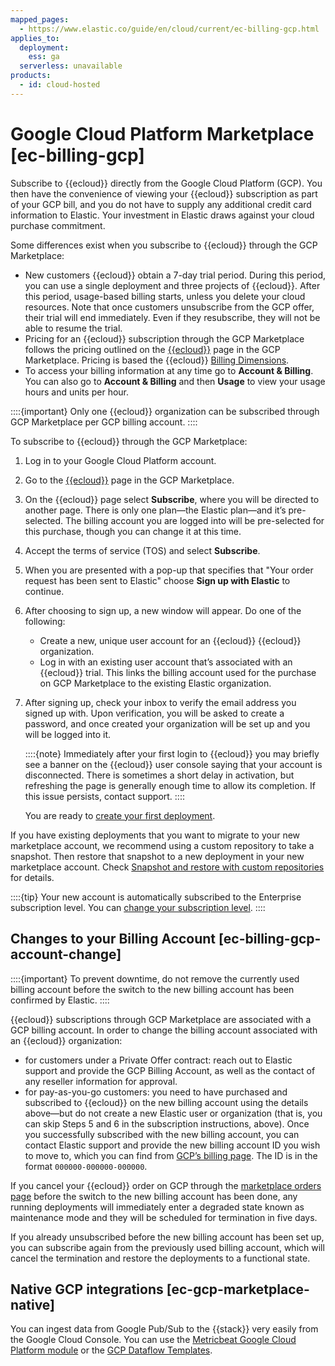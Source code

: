```yaml
---
mapped_pages:
  - https://www.elastic.co/guide/en/cloud/current/ec-billing-gcp.html
applies_to:
  deployment:
    ess: ga
  serverless: unavailable
products:
  - id: cloud-hosted
---
```


# Google Cloud Platform Marketplace [ec-billing-gcp]

Subscribe to {{ecloud}} directly from the Google Cloud Platform (GCP). You then have the convenience of viewing your {{ecloud}} subscription as part of your GCP bill, and you do not have to supply any additional credit card information to Elastic. Your investment in Elastic draws against your cloud purchase commitment.

Some differences exist when you subscribe to {{ecloud}} through the GCP Marketplace:

* New customers {{ecloud}} obtain a 7-day trial period. During this period, you can use a single deployment and three projects of {{ecloud}}. After this period, usage-based billing starts, unless you delete your cloud resources. Note that once customers unsubscribe from the GCP offer, their trial will end immediately. Even if they resubscribe, they will not be able to resume the trial.
* Pricing for an {{ecloud}} subscription through the GCP Marketplace follows the pricing outlined on the [{{ecloud}}](https://console.cloud.google.com/marketplace/product/endpoints/elasticsearch-service.gcpmarketplace.elastic.co) page in the GCP Marketplace. Pricing is based the {{ecloud}} [Billing Dimensions](../../cloud-organization/billing/cloud-hosted-deployment-billing-dimensions.md).
* To access your billing information at any time go to **Account & Billing**. You can also go to **Account & Billing** and then **Usage** to view your usage hours and units per hour.

::::{important} 
Only one {{ecloud}} organization can be subscribed through GCP Marketplace per GCP billing account.
::::


To subscribe to {{ecloud}} through the GCP Marketplace:

1. Log in to your Google Cloud Platform account.
2. Go to the [{{ecloud}}](https://console.cloud.google.com/marketplace/product/elastic-prod/elastic-cloud) page in the GCP Marketplace.
3. On the {{ecloud}} page select **Subscribe**, where you will be directed to another page. There is only one plan—the Elastic plan—and it’s pre-selected. The billing account you are logged into will be pre-selected for this purchase, though you can change it at this time.
4. Accept the terms of service (TOS) and select **Subscribe**.
5. When you are presented with a pop-up that specifies that "Your order request has been sent to Elastic" choose **Sign up with Elastic** to continue.
6. After choosing to sign up, a new window will appear. Do one of the following:

    * Create a new, unique user account for an {{ecloud}} {{ecloud}} organization.
    * Log in with an existing user account that’s associated with an {{ecloud}} trial. This links the billing account used for the purchase on GCP Marketplace to the existing Elastic organization.

7. After signing up, check your inbox to verify the email address you signed up with. Upon verification, you will be asked to create a password, and once created your organization will be set up and you will be logged into it.

    ::::{note} 
    Immediately after your first login to {{ecloud}} you may briefly see a banner on the {{ecloud}} user console saying that your account is disconnected. There is sometimes a short delay in activation, but refreshing the page is generally enough time to allow its completion. If this issue persists, contact support.
    ::::


    You are ready to [create your first deployment](create-an-elastic-cloud-hosted-deployment.md).


If you have existing deployments that you want to migrate to your new marketplace account, we recommend using a custom repository to take a snapshot. Then restore that snapshot to a new deployment in your new marketplace account. Check [Snapshot and restore with custom repositories](../../tools/snapshot-and-restore/elastic-cloud-hosted.md) for details.

::::{tip} 
Your new account is automatically subscribed to the Enterprise subscription level. You can [change your subscription level](../../cloud-organization/billing/manage-subscription.md).
::::



## Changes to your Billing Account [ec-billing-gcp-account-change] 

::::{important} 
To prevent downtime, do not remove the currently used billing account before the switch to the new billing account has been confirmed by Elastic.
::::


{{ecloud}} subscriptions through GCP Marketplace are associated with a GCP billing account.  In order to change the billing account associated with an {{ecloud}} organization:

* for customers under a Private Offer contract: reach out to Elastic support and provide the GCP Billing Account, as well as the contact of any reseller information for approval.
* for pay-as-you-go customers: you need to have purchased and subscribed to {{ecloud}} on the new billing account using the details above—but do not create a new Elastic user or organization (that is, you can skip Steps 5 and 6 in the subscription instructions, above). Once you successfully subscribed with the new billing account, you can contact Elastic support and provide the new billing account ID you wish to move to, which you can find from [GCP’s billing page](https://console.cloud.google.com/billing). The ID is in the format `000000-000000-000000`.

If you cancel your {{ecloud}} order on GCP through the [marketplace orders page](https://console.cloud.google.com/marketplace/orders) before the switch to the new billing account has been done, any running deployments will immediately enter a degraded state known as maintenance mode and they will be scheduled for termination in five days.

If you already unsubscribed before the new billing account has been set up, you can subscribe again from the previously used billing account, which will cancel the termination and restore the deployments to a functional state.


## Native GCP integrations [ec-gcp-marketplace-native] 

You can ingest data from Google Pub/Sub to the {{stack}} very easily from the Google Cloud Console. You can use the [Metricbeat Google Cloud Platform module](../../../solutions/observability/cloud/monitor-google-cloud-platform-gcp.md) or the [GCP Dataflow Templates](../../../solutions/observability/cloud/gcp-dataflow-templates.md).

